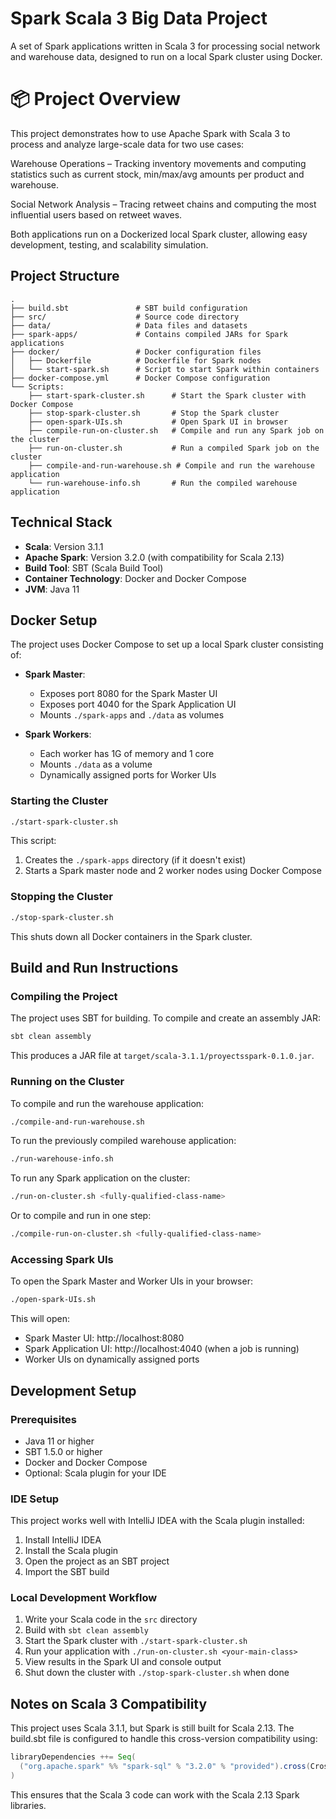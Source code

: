 # Spark Scala 3 Big Data Project
A set of Spark applications written in Scala 3 for processing social network and warehouse data, designed to run on a local Spark cluster using Docker.

# 📦 Project Overview
This project demonstrates how to use Apache Spark with Scala 3 to process and analyze large-scale data for two use cases:

Warehouse Operations – Tracking inventory movements and computing statistics such as current stock, min/max/avg amounts per product and warehouse.

Social Network Analysis – Tracing retweet chains and computing the most influential users based on retweet waves.

Both applications run on a Dockerized local Spark cluster, allowing easy development, testing, and scalability simulation.


## Project Structure

```
.
├── build.sbt               # SBT build configuration
├── src/                    # Source code directory
├── data/                   # Data files and datasets
├── spark-apps/             # Contains compiled JARs for Spark applications
├── docker/                 # Docker configuration files
│   ├── Dockerfile          # Dockerfile for Spark nodes
│   └── start-spark.sh      # Script to start Spark within containers
├── docker-compose.yml      # Docker Compose configuration
└── Scripts:
    ├── start-spark-cluster.sh      # Start the Spark cluster with Docker Compose
    ├── stop-spark-cluster.sh       # Stop the Spark cluster
    ├── open-spark-UIs.sh           # Open Spark UI in browser
    ├── compile-run-on-cluster.sh   # Compile and run any Spark job on the cluster
    ├── run-on-cluster.sh           # Run a compiled Spark job on the cluster
    ├── compile-and-run-warehouse.sh # Compile and run the warehouse application
    └── run-warehouse-info.sh       # Run the compiled warehouse application
```

## Technical Stack

- **Scala**: Version 3.1.1
- **Apache Spark**: Version 3.2.0 (with compatibility for Scala 2.13)
- **Build Tool**: SBT (Scala Build Tool)
- **Container Technology**: Docker and Docker Compose
- **JVM**: Java 11

## Docker Setup

The project uses Docker Compose to set up a local Spark cluster consisting of:

- **Spark Master**: 
  - Exposes port 8080 for the Spark Master UI
  - Exposes port 4040 for the Spark Application UI
  - Mounts `./spark-apps` and `./data` as volumes

- **Spark Workers**: 
  - Each worker has 1G of memory and 1 core
  - Mounts `./data` as a volume
  - Dynamically assigned ports for Worker UIs

### Starting the Cluster

```bash
./start-spark-cluster.sh
```

This script:
1. Creates the `./spark-apps` directory (if it doesn't exist)
2. Starts a Spark master node and 2 worker nodes using Docker Compose

### Stopping the Cluster

```bash
./stop-spark-cluster.sh
```

This shuts down all Docker containers in the Spark cluster.

## Build and Run Instructions

### Compiling the Project

The project uses SBT for building. To compile and create an assembly JAR:

```bash
sbt clean assembly
```

This produces a JAR file at `target/scala-3.1.1/proyectsspark-0.1.0.jar`.

### Running on the Cluster

To compile and run the warehouse application:

```bash
./compile-and-run-warehouse.sh
```

To run the previously compiled warehouse application:

```bash
./run-warehouse-info.sh
```

To run any Spark application on the cluster:

```bash
./run-on-cluster.sh <fully-qualified-class-name>
```

Or to compile and run in one step:

```bash
./compile-run-on-cluster.sh <fully-qualified-class-name>
```

### Accessing Spark UIs

To open the Spark Master and Worker UIs in your browser:

```bash
./open-spark-UIs.sh
```

This will open:
- Spark Master UI: http://localhost:8080
- Spark Application UI: http://localhost:4040 (when a job is running)
- Worker UIs on dynamically assigned ports

## Development Setup

### Prerequisites

- Java 11 or higher
- SBT 1.5.0 or higher
- Docker and Docker Compose
- Optional: Scala plugin for your IDE

### IDE Setup

This project works well with IntelliJ IDEA with the Scala plugin installed:

1. Install IntelliJ IDEA
2. Install the Scala plugin
3. Open the project as an SBT project
4. Import the SBT build

### Local Development Workflow

1. Write your Scala code in the `src` directory
2. Build with `sbt clean assembly`
3. Start the Spark cluster with `./start-spark-cluster.sh`
4. Run your application with `./run-on-cluster.sh <your-main-class>`
5. View results in the Spark UI and console output
6. Shut down the cluster with `./stop-spark-cluster.sh` when done

## Notes on Scala 3 Compatibility

This project uses Scala 3.1.1, but Spark is still built for Scala 2.13. The build.sbt file is configured to handle this cross-version compatibility using:

```scala
libraryDependencies ++= Seq(
  ("org.apache.spark" %% "spark-sql" % "3.2.0" % "provided").cross(CrossVersion.for3Use2_13)
)
```

This ensures that the Scala 3 code can work with the Scala 2.13 Spark libraries.

